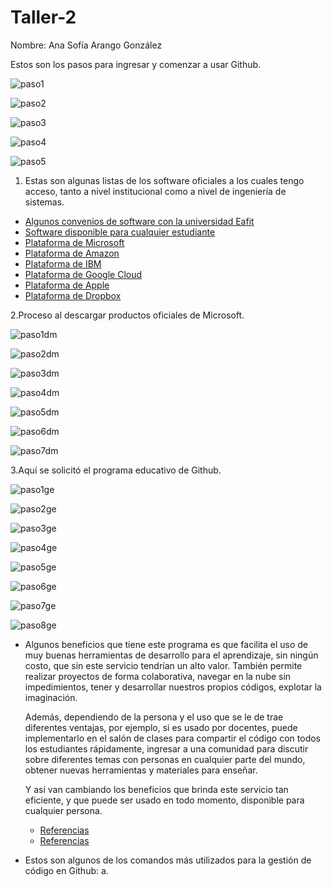 # Taller-2

Nombre: Ana Sofía Arango González

Estos son los pasos para ingresar y comenzar a usar Github.

![paso1](https://user-images.githubusercontent.com/37346028/38166243-38549556-34e6-11e8-845d-2c4e3d06cbae.png)

![paso2](https://user-images.githubusercontent.com/37346028/38166276-fdeafa4e-34e6-11e8-9b7e-ea453e5cbe25.png)

![paso3](https://user-images.githubusercontent.com/37346028/38166303-4c2fea8e-34e7-11e8-8014-5c86e6493adc.png)

![paso4](https://user-images.githubusercontent.com/37346028/38166311-7fe2a7f4-34e7-11e8-9134-a1a72037c96f.png)

![paso5](https://user-images.githubusercontent.com/37346028/38166318-aab4bec2-34e7-11e8-9782-c2464d5a9a4d.png)


1. Estas son algunas listas de los software oficiales a los cuales tengo acceso, tanto a nivel institucional como a nivel de ingeniería de sistemas.

  * [Algunos convenios de software con la universidad Eafit](http://www.eafit.edu.co/minisitios/software/Paginas/software-estudiantes.aspx)
  * [Software disponible para cualquier estudiante](https://education.github.com/pack)
  * [Plataforma de Microsoft](https://www.microsoft.com/es-co/store/b/office?activetab=tab%3Abusiness&invsrc=search&ocid=AID620866_SEM_WXpipQAAAUkwL1Qm%3A20180331184640%3As&s_kwcid=AL!4249!3!243749033966!b!!g!!%2Bsoftware+%2Bpara+%2Bestudiantes&ef_id=WXpipQAAAUkwL1Qm%3A20180331184640%3As)
  * [Plataforma de Amazon](https://www.amazon.com/gp/help/customer/display.html/ref=aw/140-7683568-7461255?ie=UTF8&nodeId=201560810)
  * [Plataforma de IBM](https://developer.ibm.com/academic/)
  * [Plataforma de Google Cloud](https://cloud.google.com/?hl=es&utm_source=google&utm_medium=cpc&utm_campaign=latam-LATAMsp-all-es-dr-bkws-all-all-trial-e-latam-1003997-LUAC0000376&utm_content=text-ad-none-any-DEV_c-CRE_168171915838-ADGP_BKWS%20%7C%20EXA%20~%20Google%20Cloud-KWID_43700030076731494-kwd-6458750523-userloc_1003654&utm_term=KW_google%20cloud-ST_google%20cloud&gclid=CKGViJyil9oCFcNwgQodszMNGQ&gclsrc=ds&dclid=CL36j5yil9oCFWnJ4wcdZrQNeg)
  * [Plataforma de Apple](https://www.apple.com/es/shop/browse/home/education_routing/find_your_institution/access)
  * [Plataforma de Dropbox](https://www.dropbox.com/business/landing-t61fl?_tk=sem_b_goog&_camp=sem-b-goog-latin-america-esp&_kw=dropbox|p&_ad=245914992468|1t1|c&gclid=Cj0KCQjw4_zVBRDVARIsAFNI9eBrbRqgVlB794pe_OjdIWP9Q5uwa0YHhyXlfowHO6iXlE_Li61x37oaAivxEALw_wcB)
  
  
2.Proceso al descargar productos oficiales de Microsoft.

![paso1dm](https://user-images.githubusercontent.com/37346028/38167390-f388f246-34f9-11e8-9fd8-1643d2166e9a.png)

![paso2dm](https://user-images.githubusercontent.com/37346028/38167406-1bf3f898-34fa-11e8-8af8-60580dbd1c51.png)

![paso3dm](https://user-images.githubusercontent.com/37346028/38167409-2e9515cc-34fa-11e8-9b00-55e95682a496.png)

![paso4dm](https://user-images.githubusercontent.com/37346028/38167413-47dd6bb0-34fa-11e8-9eed-53f662ab27a5.png)

![paso5dm](https://user-images.githubusercontent.com/37346028/38167421-5be5a00a-34fa-11e8-9ee6-500faca2093a.png)

![paso6dm](https://user-images.githubusercontent.com/37346028/38167434-6ed9da78-34fa-11e8-8363-89a7d616a446.png)

![paso7dm](https://user-images.githubusercontent.com/37346028/38167439-825f5dc0-34fa-11e8-8452-81107b22e209.png)


3.Aquí se solicitó el programa educativo de Github.

![paso1ge](https://user-images.githubusercontent.com/37346028/38167585-fd4e589a-34fc-11e8-9414-f33839e5563c.png)

![paso2ge](https://user-images.githubusercontent.com/37346028/38167632-eeffd128-34fd-11e8-84aa-038030ac2a65.png)

![paso3ge](https://user-images.githubusercontent.com/37346028/38167643-0655ea42-34fe-11e8-9321-bc409fa103be.png)

![paso4ge](https://user-images.githubusercontent.com/37346028/38167650-2975ba3e-34fe-11e8-94ce-ba2239d7bb56.png)

![paso5ge](https://user-images.githubusercontent.com/37346028/38167653-3e85fb28-34fe-11e8-960f-9be682e2c971.png)

![paso6ge](https://user-images.githubusercontent.com/37346028/38167659-58ec23ca-34fe-11e8-8056-2de5ae95bf5f.png)

![paso7ge](https://user-images.githubusercontent.com/37346028/38167663-79794e92-34fe-11e8-8ac1-7f6723e5616a.png)

![paso8ge](https://user-images.githubusercontent.com/37346028/38167672-a9396784-34fe-11e8-838e-3dfddef24cbc.png)

* Algunos beneficios que tiene este programa es que facilita el uso de muy buenas herramientas de desarrollo para el aprendizaje, sin ningún costo, que sin este servicio tendrían un alto valor. También permite realizar proyectos de forma colaborativa, navegar en la nube sin impedimientos, tener y desarrollar nuestros propios códigos, explotar la imaginación.

  Además, dependiendo de la persona y el uso que se le de trae diferentes ventajas, por ejemplo, si es usado por docentes, puede implementarlo en el salón de clases para compartir el código con todos los estudiantes rápidamente, ingresar a una comunidad para discutir sobre diferentes temas con personas en cualquier parte del mundo, obtener nuevas herramientas y materiales para enseñar.

  Y así van cambiando los beneficios que brinda este servicio tan eficiente, y que puede ser usado en todo momento, disponible para cualquier persona.

   * [Referencias](https://www.genbetadev.com/trabajar-como-desarrollador/github-student-developer-pack-acceso-gratuito-a-herramientas-de-desarrollo)
   * [Referencias](https://help.github.com/articles/about-github-education-for-educators-and-researchers/)

* Estos son algunos de los comandos más utilizados para la gestión de código en Github:
   a. 
